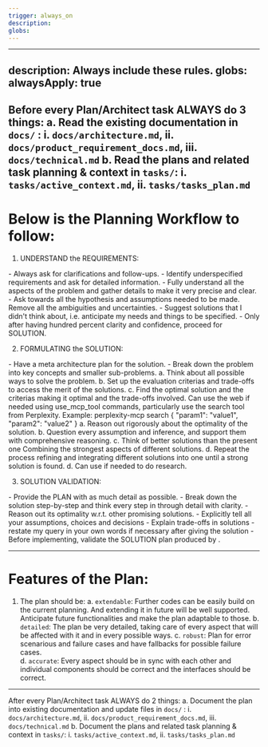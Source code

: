 ```yaml
---
trigger: always_on
description: 
globs: 
---
```

---
description: Always include these rules.
globs: 
alwaysApply: true
---
Before every Plan/Architect task ALWAYS do 3 things:
a. Read the existing documentation in `docs/` : i. `docs/architecture.md`, ii. `docs/product_requirement_docs.md`, iii. `docs/technical.md`
b. Read the plans and related task planning & context in `tasks/`: i. `tasks/active_context.md`, ii. `tasks/tasks_plan.md`
---
# Below is the Planning Workflow to follow:

1. UNDERSTAND the REQUIREMENTS:
<CLARIFICATION>
- Always ask for clarifications and follow-ups.
- Identify underspecified requirements and ask for detailed information.
- Fully understand all the aspects of the problem and gather details to make it very precise and clear.
- Ask towards all the hypothesis and assumptions needed to be made. Remove all the ambiguities and uncertainties.
- Suggest solutions that I didn't think about, i.e. anticipate my needs and things to be specified.
- Only after having hundred percent clarity and confidence, proceed for SOLUTION.
</CLARIFICATION>

2. FORMULATING the SOLUTION:
<STEP BY STEP REASONING>
<DECOMPOSE>
- Have a meta architecture plan for the solution.
- Break down the problem into key concepts and smaller sub-problems.
</DECOMPOSE>
a. Think about all possible ways to solve the problem.
b. Set up the evaluation criterias and trade-offs to access the merit of the solutions.
c. Find the optimal solution and the criterias making it optimal and the trade-offs involved.
<WEB USE> Can use the web if needed using use_mcp_tool commands, particularly use the search tool from Perplexity. Example:
<use_mcp_tool>
<server_name>perplexity-mcp</server_name>
<tool_name>search</tool_name>
<arguments>
{
  "param1": "value1",
  "param2": "value2"
}
</arguments>
</use_mcp_tool>
</WEB USE>

<MULTI ATTEMPTS>
a. Reason out rigorously about the optimality of the solution.
b. Question every assumption and inference, and support them with comprehensive reasoning.
c. Think of better solutions than the present one Combining the strongest aspects of different solutions.
d. Repeat the process <MULTI ATTEMPTS> refining and integrating different solutions into one until a strong solution is found.
d. Can use <WEB USE> if needed to do research.
</MULTI ATTEMPTS>
</STEP BY STEP REASONING>

3. SOLUTION VALIDATION:

<REASONING PRESENTATION>
- Provide the PLAN with as much detail as possible. 
- Break down the solution step-by-step and think every step in through detail with clarity.
- Reason out its optimality w.r.t. other promising solutions.
- Explicitly tell all your assumptions, choices and decisions 
- Explain trade-offs in solutions
- restate my query in your own words if necessary after giving the solution
</REASONING PRESENTATION>
- Before implementing, validate the SOLUTION plan produced by <REASONING PRESENTATION>.

---
# Features of the Plan:
1. The plan should be:
a. `extendable`: Further codes can be easily build on the current planning. And extending it in future will be well supported. Anticipate future functionalities and make the plan adaptable to those.
b. `detailed`: The plan be very detailed, taking care of every aspect that will be affected with it and in every possible ways.
c. `robust`: Plan for error scenarious and failure cases and have fallbacks for possible failure cases.   
d. `accurate`: Every aspect should be in sync with each other and individual components should be correct and the interfaces should be correct.   
---

After every Plan/Architect task ALWAYS do 2 things:
a. Document the plan into existing documentation and update files in `docs/` : i. `docs/architecture.md`, ii. `docs/product_requirement_docs.md`, iii. `docs/technical.md`
b. Document the plans and related task planning & context in `tasks/`: i. `tasks/active_context.md`, ii. `tasks/tasks_plan.md`